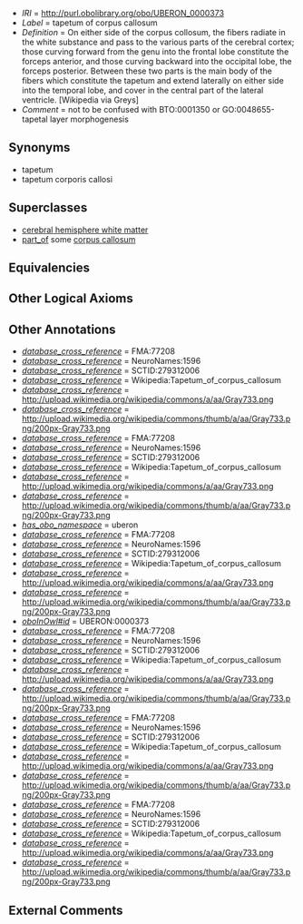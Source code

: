  * *IRI* = http://purl.obolibrary.org/obo/UBERON_0000373
 * *Label* = tapetum of corpus callosum
 * *Definition* = On either side of the corpus collosum, the fibers radiate in the white substance and pass to the various parts of the cerebral cortex; those curving forward from the genu into the frontal lobe constitute the forceps anterior, and those curving backward into the occipital lobe, the forceps posterior. Between these two parts is the main body of the fibers which constitute the tapetum and extend laterally on either side into the temporal lobe, and cover in the central part of the lateral ventricle. [Wikipedia via Greys]
 * *Comment* = not to be confused with BTO:0001350 or GO:0048655-tapetal layer morphogenesis

## Synonyms

 * tapetum
 * tapetum corporis callosi

## Superclasses

 * [cerebral hemisphere white matter](../../UBERON/37/UBERON_0002437.md)
 * [part_of](../../BFO/50/BFO_0000050.md) some [corpus callosum](../../UBERON/36/UBERON_0002336.md)

## Equivalencies


## Other Logical Axioms


## Other Annotations

 * *[database_cross_reference](../../ef/oboInOwl#hasDbXref.md)* = FMA:77208
 * *[database_cross_reference](../../ef/oboInOwl#hasDbXref.md)* = NeuroNames:1596
 * *[database_cross_reference](../../ef/oboInOwl#hasDbXref.md)* = SCTID:279312006
 * *[database_cross_reference](../../ef/oboInOwl#hasDbXref.md)* = Wikipedia:Tapetum_of_corpus_callosum
 * *[database_cross_reference](../../ef/oboInOwl#hasDbXref.md)* = http://upload.wikimedia.org/wikipedia/commons/a/aa/Gray733.png
 * *[database_cross_reference](../../ef/oboInOwl#hasDbXref.md)* = http://upload.wikimedia.org/wikipedia/commons/thumb/a/aa/Gray733.png/200px-Gray733.png
 * *[database_cross_reference](../../ef/oboInOwl#hasDbXref.md)* = FMA:77208
 * *[database_cross_reference](../../ef/oboInOwl#hasDbXref.md)* = NeuroNames:1596
 * *[database_cross_reference](../../ef/oboInOwl#hasDbXref.md)* = SCTID:279312006
 * *[database_cross_reference](../../ef/oboInOwl#hasDbXref.md)* = Wikipedia:Tapetum_of_corpus_callosum
 * *[database_cross_reference](../../ef/oboInOwl#hasDbXref.md)* = http://upload.wikimedia.org/wikipedia/commons/a/aa/Gray733.png
 * *[database_cross_reference](../../ef/oboInOwl#hasDbXref.md)* = http://upload.wikimedia.org/wikipedia/commons/thumb/a/aa/Gray733.png/200px-Gray733.png
 * *[has_obo_namespace](../../ce/oboInOwl#hasOBONamespace.md)* = uberon
 * *[database_cross_reference](../../ef/oboInOwl#hasDbXref.md)* = FMA:77208
 * *[database_cross_reference](../../ef/oboInOwl#hasDbXref.md)* = NeuroNames:1596
 * *[database_cross_reference](../../ef/oboInOwl#hasDbXref.md)* = SCTID:279312006
 * *[database_cross_reference](../../ef/oboInOwl#hasDbXref.md)* = Wikipedia:Tapetum_of_corpus_callosum
 * *[database_cross_reference](../../ef/oboInOwl#hasDbXref.md)* = http://upload.wikimedia.org/wikipedia/commons/a/aa/Gray733.png
 * *[database_cross_reference](../../ef/oboInOwl#hasDbXref.md)* = http://upload.wikimedia.org/wikipedia/commons/thumb/a/aa/Gray733.png/200px-Gray733.png
 * *[oboInOwl#id](../../id/oboInOwl#id.md)* = UBERON:0000373
 * *[database_cross_reference](../../ef/oboInOwl#hasDbXref.md)* = FMA:77208
 * *[database_cross_reference](../../ef/oboInOwl#hasDbXref.md)* = NeuroNames:1596
 * *[database_cross_reference](../../ef/oboInOwl#hasDbXref.md)* = SCTID:279312006
 * *[database_cross_reference](../../ef/oboInOwl#hasDbXref.md)* = Wikipedia:Tapetum_of_corpus_callosum
 * *[database_cross_reference](../../ef/oboInOwl#hasDbXref.md)* = http://upload.wikimedia.org/wikipedia/commons/a/aa/Gray733.png
 * *[database_cross_reference](../../ef/oboInOwl#hasDbXref.md)* = http://upload.wikimedia.org/wikipedia/commons/thumb/a/aa/Gray733.png/200px-Gray733.png
 * *[database_cross_reference](../../ef/oboInOwl#hasDbXref.md)* = FMA:77208
 * *[database_cross_reference](../../ef/oboInOwl#hasDbXref.md)* = NeuroNames:1596
 * *[database_cross_reference](../../ef/oboInOwl#hasDbXref.md)* = SCTID:279312006
 * *[database_cross_reference](../../ef/oboInOwl#hasDbXref.md)* = Wikipedia:Tapetum_of_corpus_callosum
 * *[database_cross_reference](../../ef/oboInOwl#hasDbXref.md)* = http://upload.wikimedia.org/wikipedia/commons/a/aa/Gray733.png
 * *[database_cross_reference](../../ef/oboInOwl#hasDbXref.md)* = http://upload.wikimedia.org/wikipedia/commons/thumb/a/aa/Gray733.png/200px-Gray733.png
 * *[database_cross_reference](../../ef/oboInOwl#hasDbXref.md)* = FMA:77208
 * *[database_cross_reference](../../ef/oboInOwl#hasDbXref.md)* = NeuroNames:1596
 * *[database_cross_reference](../../ef/oboInOwl#hasDbXref.md)* = SCTID:279312006
 * *[database_cross_reference](../../ef/oboInOwl#hasDbXref.md)* = Wikipedia:Tapetum_of_corpus_callosum
 * *[database_cross_reference](../../ef/oboInOwl#hasDbXref.md)* = http://upload.wikimedia.org/wikipedia/commons/a/aa/Gray733.png
 * *[database_cross_reference](../../ef/oboInOwl#hasDbXref.md)* = http://upload.wikimedia.org/wikipedia/commons/thumb/a/aa/Gray733.png/200px-Gray733.png

## External Comments

